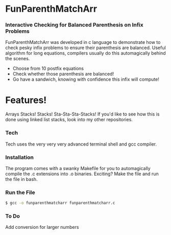 # FunParenthMatchArr

### Interactive Checking for Balanced Parenthesis on Infix Problems 

FunParenthMatchArr was developed in c language to demonstrate how to check pesky infix problems to ensure their parenthesis are balanced. Useful algorithm for long equations, compilers usually do this automagically behind the scenes. 

- Choose from 10 postfix equations
- Check whether those parenthesis are balanced!
- Go have a sandwich, knowing with confidence this infix will compute!

# Features!

Arrays Stacks! Stacks! Sta-Sta-Sta-Stacks! If you'd like to see how this is done using linked list stacks, look into my other repositories.

### Tech

Tech uses the very very very advanced terminal shell and gcc compiler.

### Installation

The program comes with a swanky Makefile for you to automagically compile the .c extensions into .o binaries. Exciting? Make the file and run the file in bash.

### Run the File
```sh
$ gcc -o funparenthmatcharr funparenthmatcharr.c 
```

### To Do
Add conversion for larger numbers
